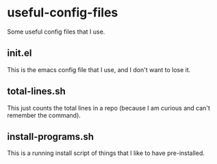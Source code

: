 # useful-config-files
Some useful config files that I use.
## init.el
This is the emacs config file that I use, and I don't want to lose it.
## total-lines.sh
This just counts the total lines in a repo (because I am curious and can't remember the command).
## install-programs.sh
This is a running install script of things that I like to have pre-installed.
